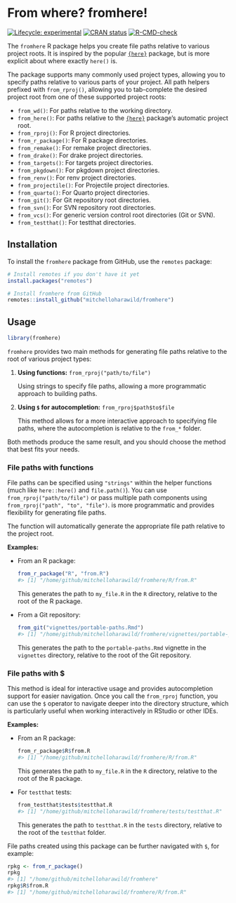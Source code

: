 
<!-- README.md is generated from README.Rmd. Please edit that file -->

# From where? fromhere!

<!-- badges: start -->

[![Lifecycle:
experimental](https://img.shields.io/badge/lifecycle-experimental-orange.svg)](https://lifecycle.r-lib.org/articles/stages.html#experimental)
[![CRAN
status](https://www.r-pkg.org/badges/version/fromhere)](https://CRAN.R-project.org/package=fromhere)
[![R-CMD-check](https://github.com/mitchelloharawild/fromhere/actions/workflows/R-CMD-check.yaml/badge.svg)](https://github.com/mitchelloharawild/fromhere/actions/workflows/R-CMD-check.yaml)
<!-- badges: end -->

The `fromhere` R package helps you create file paths relative to various
project roots. It is inspired by the popular
[`{here}`](https://here.r-lib.org/) package, but is more explicit about
where exactly `here()` is.

The package supports many commonly used project types, allowing you to
specify paths relative to various parts of your project. All path
helpers prefixed with `from_rproj()`, allowing you to tab-complete the
desired project root from one of these supported project roots:

- `from_wd()`: For paths relative to the working directory.
- `from_here()`: For paths relative to the
  [`{here}`](https://here.r-lib.org/) package’s automatic project root.
- `from_rproj()`: For R project directories.
- `from_r_package()`: For R package directories.
- `from_remake()`: For remake project directories.
- `from_drake()`: For drake project directories.
- `from_targets()`: For targets project directories.
- `from_pkgdown()`: For pkgdown project directories.
- `from_renv()`: For renv project directories.
- `from_projectile()`: For Projectile project directories.
- `from_quarto()`: For Quarto project directories.
- `from_git()`: For Git repository root directories.
- `from_svn()`: For SVN repository root directories.
- `from_vcs()`: For generic version control root directories (Git or
  SVN).
- `from_testthat()`: For testthat directories.

## Installation

To install the `fromhere` package from GitHub, use the `remotes`
package:

``` r
# Install remotes if you don't have it yet
install.packages("remotes")

# Install fromhere from GitHub
remotes::install_github("mitchelloharawild/fromhere")
```

## Usage

``` r
library(fromhere)
```

`fromhere` provides two main methods for generating file paths relative
to the root of various project types:

1.  **Using functions:** `from_rproj("path/to/file")`

    Using strings to specify file paths, allowing a more programmatic
    approach to building paths.

2.  **Using `$` for autocompletion:** `from_rproj$path$to$file`

    This method allows for a more interactive approach to specifying
    file paths, where the autocompletion is relative to the `from_*`
    folder.

Both methods produce the same result, and you should choose the method
that best fits your needs.

### File paths with functions

File paths can be specified using `"strings"` within the helper
functions (much like `here::here()` and `file.path()`). You can use
`from_rproj("path/to/file")` or pass multiple path components using
`from_rproj("path", "to", "file")`. is more programmatic and provides
flexibility for generating file paths.

The function will automatically generate the appropriate file path
relative to the project root.

**Examples:**

- From an R package:

  ``` r
  from_r_package("R", "from.R")
  #> [1] "/home/github/mitchelloharawild/fromhere/R/from.R"
  ```

  This generates the path to `my_file.R` in the `R` directory, relative
  to the root of the R package.

- From a Git repository:

  ``` r
  from_git("vignettes/portable-paths.Rmd")
  #> [1] "/home/github/mitchelloharawild/fromhere/vignettes/portable-paths.Rmd"
  ```

  This generates the path to the `portable-paths.Rmd` vignette in the
  `vignettes` directory, relative to the root of the Git repository.

### File paths with \$

This method is ideal for interactive usage and provides autocompletion
support for easier navigation. Once you call the `from_rproj` function,
you can use the `$` operator to navigate deeper into the directory
structure, which is particularly useful when working interactively in
RStudio or other IDEs.

**Examples:**

- From an R package:

  ``` r
  from_r_package$R$from.R
  #> [1] "/home/github/mitchelloharawild/fromhere/R/from.R"
  ```

  This generates the path to `my_file.R` in the `R` directory, relative
  to the root of the R package.

- For `testthat` tests:

  ``` r
  from_testthat$tests$testthat.R
  #> [1] "/home/github/mitchelloharawild/fromhere/tests/testthat.R"
  ```

  This generates the path to `testthat.R` in the `tests` directory,
  relative to the root of the `testthat` folder.

File paths created using this package can be further navigated with `$`,
for example:

``` r
rpkg <- from_r_package()
rpkg
#> [1] "/home/github/mitchelloharawild/fromhere"
rpkg$R$from.R
#> [1] "/home/github/mitchelloharawild/fromhere/R/from.R"
```
